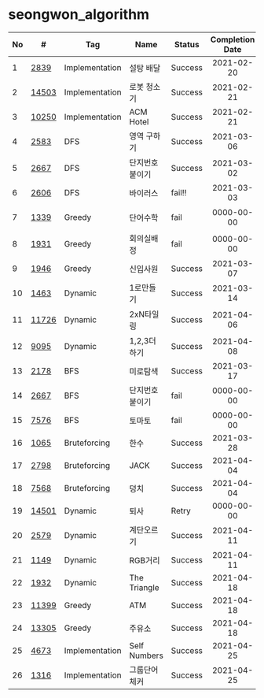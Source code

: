 # seongwon_algorithm

| No | # | Tag | Name | Status | Completion Date | Note |
|---|---|---|---|---|:---:|---|
|1|[2839](https://www.acmicpc.net/problem/2839)|Implementation|설탕 배달|Success|2021-02-20| |
|2|[14503](https://www.acmicpc.net/problem/14503)|Implementation|로봇 청소기|Success|2021-02-21| |
|3|[10250](https://www.acmicpc.net/problem/10250)|Implementation|ACM Hotel|Success|2021-02-21| |
|4|[2583](https://www.acmicpc.net/problem/2583)|DFS|영역 구하기|Success|2021-03-06|출력조건꼭확인하기|
|5|[2667](https://www.acmicpc.net/problem/2667)|DFS|단지번호붙이기|Success|2021-03-02|1칸씩 입력받을땐 scanf|
|6|[2606](https://www.acmicpc.net/problem/2606)|DFS|바이러스|fail!!|2021-03-03|맞왜틀|
|7|[1339](https://www.acmicpc.net/problem/1339)|Greedy|단어수학|fail|0000-00-00|알수없는값이자꾸저장됨|
|8|[1931](https://www.acmicpc.net/problem/1931)|Greedy|회의실배정|fail|0000-00-00|vector<pair<int, int > >|
|9|[1946](https://www.acmicpc.net/problem/1946)|Greedy|신입사원|Success|2021-03-07|pair클래스 정렬|
|10|[1463](https://www.acmicpc.net/problem/1463)|Dynamic|1로만들기|Success|2021-03-14||
|11|[11726](https://www.acmicpc.net/problem/11726)|Dynamic|2xN타일링|Success|2021-04-06|연산 순서 주의|
|12|[9095](https://www.acmicpc.net/problem/9095)|Dynamic|1,2,3더하기|Success|2021-04-08|입출력다시확인|
|13|[2178](https://www.acmicpc.net/problem/2178)|BFS|미로탐색|Success|2021-03-17||
|14|[2667](https://www.acmicpc.net/problem/2667)|BFS|단지번호붙이기|fail|0000-00-00||
|15|[7576](https://www.acmicpc.net/problem/7576)|BFS|토마토|fail|0000-00-00||
|16|[1065](https://www.acmicpc.net/problem/1065)|Bruteforcing|한수|Success|2021-03-28||
|17|[2798](https://www.acmicpc.net/problem/2798)|Bruteforcing|JACK|Success|2021-04-04||
|18|[7568](https://www.acmicpc.net/problem/7568)|Bruteforcing|덩치|Success|2021-04-04||
|19|[14501](https://www.acmicpc.net/problem/14501)|Dynamic|퇴사|Retry|0000-00-00||
|20|[2579](https://www.acmicpc.net/problem/2579)|Dynamic|계단오르기|Success|2021-04-11||
|21|[1149](https://www.acmicpc.net/problem/1149)|Dynamic|RGB거리|Success|2021-04-11||
|22|[1932](https://www.acmicpc.net/problem/1932)|Dynamic|The Triangle|Success|2021-04-18||
|23|[11399](https://www.acmicpc.net/problem/11399)|Greedy|ATM|Success|2021-04-18||
|24|[13305](https://www.acmicpc.net/problem/13305)|Greedy|주유소|Success|2021-04-18||
|25|[4673](https://www.acmicpc.net/problem/4673)|Implementation|Self Numbers|Success|2021-04-25||
|26|[1316](https://www.acmicpc.net/problem/1316)|Implementation|그룹단어체커|Success|2021-04-25||
